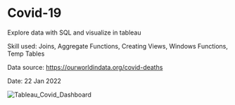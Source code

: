 # Covid-19

Explore data with SQL and visualize in tableau

Skill used: Joins, Aggregate Functions, Creating Views, Windows Functions, Temp Tables

Data source: https://ourworldindata.org/covid-deaths

Date: 22 Jan 2022


![Tableau_Covid_Dashboard](https://user-images.githubusercontent.com/55522551/151695405-e73af27b-518e-44a3-9a43-65bfdb9afba2.png)
